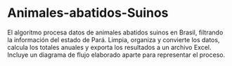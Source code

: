 # Animales-abatidos-Suinos
El algoritmo procesa datos de animales abatidos suinos en Brasil, filtrando la información del estado de Pará. Limpia, organiza y convierte los datos, calcula los totales anuales y exporta los resultados a un archivo Excel. Incluye un diagrama de flujo elaborado aparte para representar el proceso.

